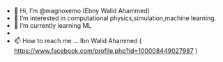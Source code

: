 - 👋 Hi, I’m @magnoxemo (Ebny Walid Ahammed)
- 👀 I’m interested in computational physics,simulation,machine learning.
- 🌱 I’m currently learning ML 
-
- 📫 How to reach me ...  Ibn Walid Ahammed ( https://www.facebook.com/profile.php?id=100008449027987 ) 

<!---
magnoxemo/magnoxemo is a ✨ special ✨ repository because its `README.md` (this file) appears on your GitHub profile.
You can click the Preview link to take a look at your changes.
--->
